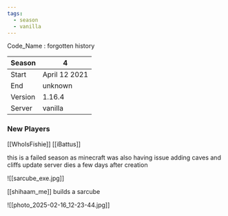 ```yaml
---
tags:
  - season
  - vanilla
---
```

Code_Name :  forgotten history

| Season  | 4             |
| ------- | ------------- |
| Start   | April 12 2021 |
| End   | unknown |
| Version | 1.16.4        |
| Server  | vanilla       |

### New Players
[[WhoIsFishie]]
[[iBattus]]

this is a failed season as minecraft was also having issue adding caves and cliffs update
server dies a few days after creation

![[sarcube_exe.jpg]]

[[shihaam_me]] builds a sarcube

![[photo_2025-02-16_12-23-44.jpg]]